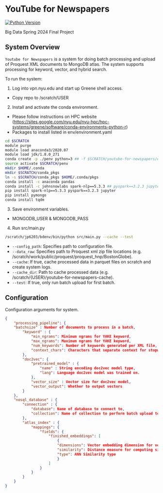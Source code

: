 # YouTube for Newspapers

[![Python Version](https://img.shields.io/badge/python-3.11-blue.svg)](https://python.org)

Big Data Spring 2024 Final Project

## System Overview

`Youtube for Newspapers` is a system for doing batch processing and upload of Proquest XML documents to MongoDB atlas. The system supports processing for keyword, vector, and hybrid search.

To run the system:

1. Log into vpn.nyu.edu and start up Greene shell access.
- Copy repo to /scratch/USER

2. Install and activate the conda environment.
- Please follow instructions on HPC website (https://sites.google.com/nyu.edu/nyu-hpc/hpc-systems/greene/software/conda-environments-python-r)
- Packages to install listed in env/environment.yaml

```bash
cd $SCRATCH
module purge
module load anaconda3/2020.07
module load jdk/1.8.0_271
conda create -p ./penv python=3 ## -f $SCRATCH/youtube-for-newspapers/env/environment.yaml
source activate $SCRATCH/penv
mkdir $HOME/.conda
mkdir $SCRATCH/conda_pkgs
ln -s $SCRATCH/conda_pkgs $HOME/.conda/pkgs
conda install -c anaconda pandas
conda install -c johnsnowlabs spark-nlp==5.3.3 ## pyspark==3.2.3 jupyter
pip install spark-nlp==5.3.3 pyspark==3.2.3 jupyter
pip install pymongo
conda install tqdm
```
3. Save environment variables.
- MONGODB_USER  & MONGODB_PASS

4. Run src/main.py
```bash
/scratch/jp6203/bdenv/bin/python src/main.py --cache --test
```
- `--config_path`: Specifies path to configuration file.
- `--data_raw`: Specifies path to Proquest xml zip file locations (e.g. /scratch/work/public/proquest/proquest_hnp/BostonGlobe).
- `--cache`: If true, cache processed data in parquet files on scratch and create system logs.
- `--cache_dir`: Path to cache processed data (e.g. /scratch/{USER}/youtube-for-newspapers-cache).
- `--test`: If true, only run batch upload for first batch.

## Configuration

Configuration arguments for system.

```json
{
    "processing_pipeline": {
	"batchsize" : Number of documents to process in a batch,
        "keyword" : {
            "min_ngrams": Minimum ngrams for YAKE keyword,
            "max_ngrams": Maximum ngrams for YAKE keyword,
            "num_keywords": Number of keywords generated per XML file,
            "context_chars": Characters that separate context for stopword splitting
        },
        "doc2vec": {
            "pretrained_model" : {
                "name" : String encoding doc2vec model type,
                "lang": Language doc2vec model was trained on.
            },
            "vector_size" : Vector size for doc2vec model,
            "vector_output": Whether to output vectors
        }
    },
    "nosql_database" : {
        "connection" : {
            "database": Name of database to connect to,
            "collection": Name of collection to perform batch upload to
        },
        "atlas_index" : {
            "mappings": {
                "fields": {
                    "finished_embeddings": [
                        {
                        "dimensions": Vector embedding dimension for vector search,
                        "similarity": Distance measure for computing similarity,
                        "type": ANN Similarity type
                        }
                    ]
                }
            }
        }
    }
}
```
